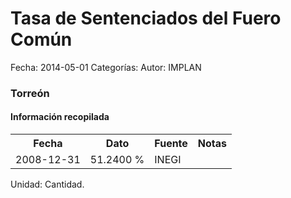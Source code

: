 Tasa de Sentenciados del Fuero Común
=====

Fecha: 2014-05-01
Categorías: 
Autor: IMPLAN

### Torreón

#### Información recopilada

<table class="table table-hover table-bordered">
  <tr><th>Fecha</th><th>Dato</th><th>Fuente</th><th>Notas</th></tr>
  <tr><td>2008-12-31</td><td>51.2400 %</td><td>INEGI</td><td></td></tr>
</table>

Unidad: Cantidad.

